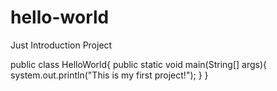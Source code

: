 # hello-world
Just Introduction Project

public class HelloWorld{
  public static void main(String[] args){
      system.out.println("This is my first project!");
  }
}

